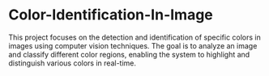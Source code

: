 # Color-Identification-In-Image
This project focuses on the detection and identification of specific colors in images using computer vision techniques. The goal is to analyze an image and classify different color regions, enabling the system to highlight and distinguish various colors in real-time.
